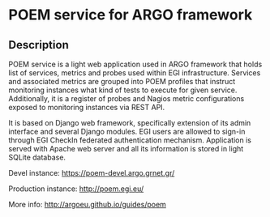 # POEM service for ARGO framework

## Description

POEM service is a light web application used in ARGO framework that holds list
of services, metrics and probes used within EGI infrastructure. Services and
associated metrics are grouped into POEM profiles that instruct monitoring
instances what kind of tests to execute for given service. Additionally, it is
a register of probes and Nagios metric configurations exposed to monitoring
instances via REST API.

It is based on Django web framework, specifically extension of its admin
interface and several Django modules. EGI users are allowed to sign-in through
EGI CheckIn federated authentication mechanism. Application is served with
Apache web server and all its information is stored in light SQLite database.

Devel instance: https://poem-devel.argo.grnet.gr/

Production instance: http://poem.egi.eu/

More info: http://argoeu.github.io/guides/poem
